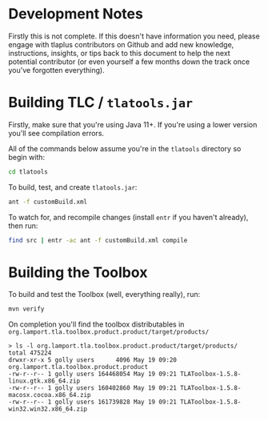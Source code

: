 Development Notes
=================

Firstly this is not complete. If this doesn't have information you need, please
engage with tlaplus contributors on Github
and add new knowledge, instructions, insights, or tips back to this document to
help the next potential contributor
(or even yourself a few months down the track once you've forgotten everything).


Building TLC / `tlatools.jar`
=============================

Firstly, make sure that you're using Java 11+.
If you're using a lower version you'll see compilation errors.

All of the commands below assume you're in the `tlatools` directory
so begin with:

```sh
cd tlatools
```

To build, test, and create `tlatools.jar`:

```sh
ant -f customBuild.xml
```

To watch for, and recompile changes (install `entr` if you haven't already), then run:

```sh
find src | entr -ac ant -f customBuild.xml compile
```


Building the Toolbox
====================

To build and test the Toolbox (well, everything really), run:

```sh
mvn verify
```

On completion you'll find the toolbox distributables in `org.lamport.tla.toolbox.product.product/target/products/`

```
> ls -l org.lamport.tla.toolbox.product.product/target/products/
total 475224
drwxr-xr-x 5 golly users      4096 May 19 09:20 org.lamport.tla.toolbox.product.product
-rw-r--r-- 1 golly users 164468054 May 19 09:21 TLAToolbox-1.5.8-linux.gtk.x86_64.zip
-rw-r--r-- 1 golly users 160402860 May 19 09:21 TLAToolbox-1.5.8-macosx.cocoa.x86_64.zip
-rw-r--r-- 1 golly users 161739828 May 19 09:21 TLAToolbox-1.5.8-win32.win32.x86_64.zip
```

